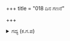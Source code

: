 +++
title = "018 ದಿನ ಗಣನೆ"

+++

<details><summary>ಗದ್ಯ (ಕ.ಗ.ಪ) </summary>

18. "ಪ್ರತಿದಿನದಂತೆ ಕರ್ಣನು ಕೋಟಿ ಕೋಟಿ ಬಂಗಾರದ ನಾಣ್ಯವನ್ನು ಸೂರೆ ಮಾಡಿದನು. ಅಪಾರ ಧನ, ರತ್ನಗಳನ್ನು ಭಾಂಡಾರದಿಂದ ತೆಗೆಸಿ, ತೆಗೆಸಿ ಮನದಣಿವಂತೆ ಯಾಚಕರಿಗೆ ದಾನ ಮಾಡಿದನು. ಅದನ್ನು ವರ್ಣಿಸಲು ನನ್ನ ಅಳವಲ್ಲ. ಅರಸನೇ, ಅಂದು ಕರ್ಣನು ಮನಸ್ಸಿನಲ್ಲಿ ಏನು ನಿಶ್ಚಯ ಮಾಡಿದ್ದನೋ ತಿಳಿಯದು." ಎಂದು ಸಂಜಯನು ಹೇಳಿದನು.
</details>
